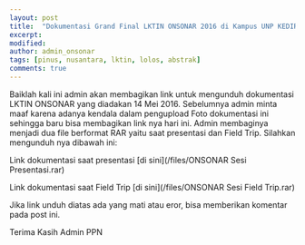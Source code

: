 ```yaml
---
layout: post
title:  "Dokumentasi Grand Final LKTIN ONSONAR 2016 di Kampus UNP KEDIRI"
excerpt: 
modified: 
author: admin_onsonar
tags: [pinus, nusantara, lktin, lolos, abstrak]
comments: true
---
```


Baiklah kali ini admin akan membagikan link untuk mengunduh dokumentasi LKTIN ONSONAR yang diadakan 14 Mei 2016.
Sebelumnya admin minta maaf karena adanya kendala dalam pengupload Foto dokumentasi ini sehingga baru bisa membagikan link nya hari ini.
Admin membaginya menjadi dua file berformat RAR yaitu saat presentasi dan Field Trip.
Silahkan mengunduh nya dibawah ini:

Link dokumentasi saat presentasi
[di sini](/files/ONSONAR Sesi Presentasi.rar)

Link dokumentasi saat Field Trip
[di sini](/files/ONSONAR Sesi Field Trip.rar)

Jika link unduh diatas ada yang mati atau eror, bisa memberikan komentar pada post ini.

Terima Kasih
Admin PPN
